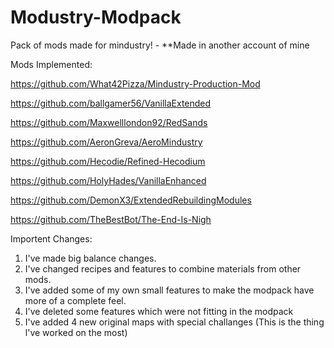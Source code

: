 # Modustry-Modpack
Pack of mods made for mindustry! - **Made in another account of mine
    
   Mods Implemented:
   
   https://github.com/What42Pizza/Mindustry-Production-Mod
    
   https://github.com/ballgamer56/VanillaExtended
    
   https://github.com/Maxwelllondon92/RedSands
    
   https://github.com/AeronGreva/AeroMindustry
    
   https://github.com/Hecodie/Refined-Hecodium
    
   https://github.com/HolyHades/VanillaEnhanced
    
   https://github.com/DemonX3/ExtendedRebuildingModules
    
   https://github.com/TheBestBot/The-End-Is-Nigh
   
Importent Changes:
  
  1) I've made big balance changes.
  2) I've changed recipes and features to combine materials from other mods.
  3) I've added some of my own small features to make the modpack have more of a complete feel.
  4) I've deleted some features which were not fitting in the modpack
  5) I've added 4 new original maps with special challanges (This is the thing l've worked on the most)
